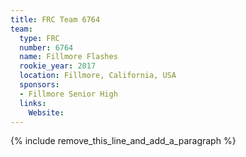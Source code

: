 ```yaml
---
title: FRC Team 6764
team:
  type: FRC
  number: 6764
  name: Fillmore Flashes
  rookie_year: 2017
  location: Fillmore, California, USA
  sponsors:
  - Fillmore Senior High
  links:
    Website:
---
```


{% include remove_this_line_and_add_a_paragraph %}